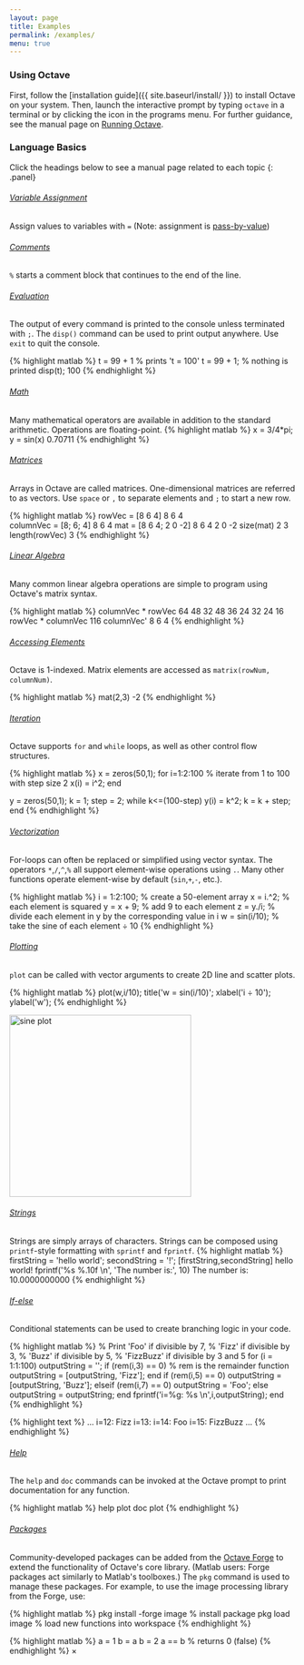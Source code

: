 ```yaml
---
layout: page
title: Examples
permalink: /examples/
menu: true
---
```


### Using Octave 

First, follow the [installation guide]({{ site.baseurl/install/ }}) to install Octave on your system. Then, launch the interactive prompt by typing `octave` in a terminal or by clicking the icon in the programs menu. For further guidance, see the manual page on [Running Octave]({{site.docs_url}}Running-Octave.html).

### Language Basics

Click the headings below to see a manual page related to each topic
{: .panel}

###### [Variable Assignment]({{site.docs_url}}Variables.html)

Assign values to variables with `=` (Note: assignment is <a href="#" data-reveal-id="assignmentModal">pass-by-value</a>)

###### [Comments]({{site.docs_url}}Comments.html)

`%` starts a comment block that continues to the end of the line.

###### [Evaluation]({{site.docs_url}}Simple-Examples.html)

The output of every command is printed to the console unless terminated with `;`. The `disp()` command can be used to print output anywhere. Use `exit` to quit the console.

{% highlight matlab %}
t = 99 + 1  % prints 't = 100'
t = 99 + 1; % nothing is printed
disp(t);
  100
{% endhighlight %}

###### [Math]({{site.docs_url}}Arithmetic.html)

Many mathematical operators are available in addition to the standard arithmetic. Operations are floating-point.
{% highlight matlab %}
x = 3/4*pi;
y = sin(x)
  0.70711
{% endhighlight %}

###### [Matrices]({{site.docs_url}}Matrices.html)

Arrays in Octave are called matrices. One-dimensional matrices are referred to as vectors. Use `space` or `,` to separate elements and `;` to start a new row.

{% highlight matlab %}
rowVec = [8 6 4]
  8   6   4   
columnVec = [8; 6; 4]
  8
  6
  4
mat = [8 6 4; 2 0 -2]
  8   6   4
  2   0  -2
size(mat)
  2   3
length(rowVec)
  3
{% endhighlight %}

###### [Linear Algebra]({{site.docs_url}}Linear-Algebra.html)

Many common linear algebra operations are simple to program using Octave's matrix syntax.

{% highlight matlab %}
columnVec * rowVec
  64   48   32
  48   36   24
  32   24   16
rowVec * columnVec
  116
columnVec'
  8   6   4
{% endhighlight %}

###### [Accessing Elements]({{site.docs_url}}Index-Expressions.html)

Octave is 1-indexed. Matrix elements are accessed as `matrix(rowNum, columnNum)`.

{% highlight matlab %}
mat(2,3)
  -2
{% endhighlight %}

###### [Iteration]({{site.docs_url}}Statements.html)

Octave supports `for` and `while` loops, as well as other control flow structures.

{% highlight matlab %}
x = zeros(50,1);
for i=1:2:100 % iterate from 1 to 100 with step size 2
  x(i) = i^2;
end

y = zeros(50,1);
k = 1;
step = 2;
while k<=(100-step)
  y(i) = k^2;
  k = k + step;
end
{% endhighlight %}

###### [Vectorization]({{site.docs_url}}Vectorization-and-Faster-Code-Execution.html)

For-loops can often be replaced or simplified using vector syntax. The operators `*`,`/`,`^`,`%` all support element-wise operations using `.`. Many other functions operate element-wise by default (`sin`,`+`,`-`, etc.).

{% highlight matlab %}
i = 1:2:100;   % create a 50-element array
x = i.^2;      % each element is squared
y = x + 9;     % add 9 to each element
z = y./i;      % divide each element in y by the corresponding value in i
w = sin(i/10); % take the sine of each element ÷ 10
{% endhighlight %}

###### [Plotting]({{site.docs_url}}Two_002dDimensional-Plots.html)

`plot` can be called with vector arguments to create 2D line and scatter plots.

{% highlight matlab %}
plot(w,i/10);
title('w = sin(i/10)';
xlabel('i ÷ 10');
ylabel('w');
{% endhighlight %}

<img src="{{site.baseurl}}/img/sinePlot.png" alt="sine plot" style="height: 20rem; width: auto;" />


###### [Strings]({{site.docs_url}}Strings.html)

Strings are simply arrays of characters. Strings can be composed using `printf`-style formatting with `sprintf` and `fprintf`.
{% highlight matlab %}
firstString = 'hello world';
secondString = '!';
[firstString,secondString]
  hello world!
fprintf('%s %.10f \n', 'The number is:', 10)
  The number is: 10.0000000000
{% endhighlight %}

###### [If-else]({{site.docs_url}}The-if-Statement.html)

Conditional statements can be used to create branching logic in your code.

{% highlight matlab %}
% Print 'Foo' if divisible by 7,
%       'Fizz' if divisible by 3,
%       'Buzz' if divisible by 5,
%       'FizzBuzz' if divisible by 3 and 5
for (i = 1:1:100)
  outputString = '';
  if (rem(i,3) == 0) % rem is the remainder function
    outputString = [outputString, 'Fizz'];
  end
  if (rem(i,5) == 0)
    outputString = [outputString, 'Buzz'];
  elseif (rem(i,7) == 0)
    outputString = 'Foo';
  else 
    outputString = outputString;
  end
  fprintf('i=%g: %s \n',i,outputString);
end
{% endhighlight %}

{% highlight text %}
  ...
  i=12: Fizz
  i=13:
  i=14: Foo
  i=15: FizzBuzz
  ...
{% endhighlight %}

###### [Help]({{site.docs_url}}Simple-Examples.html#Help-and-Documentation)

The `help` and `doc` commands can be invoked at the Octave prompt to print documentation for any function.

{% highlight matlab %}
help plot
doc plot
{% endhighlight %}

###### [Packages]({{site.docs_url}}Packages.html)

Community-developed packages can be added from the [Octave Forge](http://octave.sourceforge.net/index.html) to extend the functionality of Octave's core library. (Matlab users: Forge packages act similarly to Matlab's toolboxes.) The `pkg` command is used to manage these packages. For example, to use the image processing library from the Forge, use:

{% highlight matlab %}
pkg install -forge image % install package
pkg load image           % load new functions into workspace
{% endhighlight %} 

<div id="assignmentModal" class="reveal-modal tiny" data-reveal aria-hidden="true" role="dialog">
{% highlight matlab %}
a = 1
b = a
b = 2
a == b % returns 0 (false)
{% endhighlight %}
<a class="close-reveal-modal" aria-label="Close">&#215;</a>
</div>
